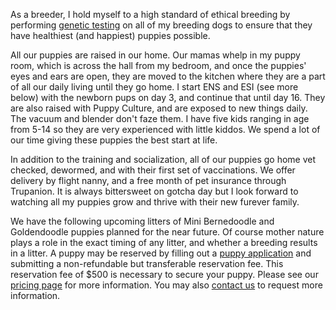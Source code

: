 As a breeder, I hold myself to a high standard of ethical breeding by performing [genetic testing](/meet-the-dogs/genetic-testing) on all of my breeding dogs to ensure that they have healthiest (and happiest) puppies possible. 

All our puppies are raised in our home. Our mamas whelp in my puppy room, which is across the hall from my bedroom, and once the puppies' eyes and ears are open, they are moved to the kitchen where they are a part of all our daily living until they go home. I start ENS and ESI (see more below) with the newborn pups on day 3, and continue that until day 16. They are also raised with Puppy Culture, and are exposed to new things daily. The vacuum and blender don't faze them. I have five kids ranging in age from 5-14 so they are very experienced with little kiddos. We spend a lot of our time giving these puppies the best start at life.

In addition to the training and socialization, all of our puppies go home vet checked, dewormed, and with their first set of vaccinations. We offer delivery by flight nanny, and a free month of pet insurance through Trupanion. It is always bittersweet on gotcha day but I look forward to watching all my puppies grow and thrive with their new furever family.

We have the following upcoming litters of Mini Bernedoodle and Goldendoodle puppies planned for the near future. Of course mother nature plays a role in the exact timing of any litter, and whether a breeding results in a litter. A puppy may be reserved by filling out a [puppy application](/puppies/application) and submitting a non-refundable but transferable reservation fee. This reservation fee of $500 is necessary to secure your puppy. Please see our [pricing page](/puppies/policies-and-pricing) for more information. You may also [contact us](/contact) to request more information.